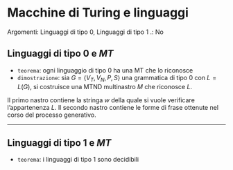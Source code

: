 # Macchine di Turing e linguaggi

Argomenti: Linguaggi di tipo 0, Linguaggi di tipo 1
.: No

## Linguaggi di tipo $0$ e $MT$

- `teorema`: ogni linguaggio di tipo $0$ ha una MT che lo riconosce
- `dimostrazione`: sia $G=\left\langle V_T,V_N,P,S \right\rangle$ una grammatica di tipo $0$ con $L=L(G)$, si costruisce una MTND multinastro $M$ che riconosce $L$.

Il primo nastro contiene la stringa $w$ della quale si vuole verificare l’appartenenza $L$. Il secondo nastro contiene le forme di frase ottenute nel corso del processo generativo.

---

## Linguaggi di tipo $1$ e $MT$

- `teorema`: i linguaggi di tipo $1$ sono decidibili